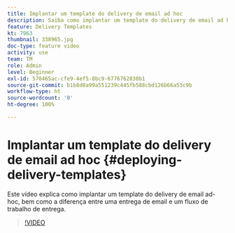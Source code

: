 ```yaml
---
title: Implantar um template do delivery de email ad hoc
description: Saiba como implantar um template do delivery de email ad hoc e entender a diferença entre uma entrega de email e um fluxo de trabalho de entrega.
feature: Delivery Templates
kt: 7963
thumbnail: 338965.jpg
doc-type: feature video
activity: use
team: TM
role: Admin
level: Beginner
exl-id: 570465ac-cfe9-4ef5-8bc9-6776762830b1
source-git-commit: b1b8d8a99a551239c445fb588cbd126b66a53c9b
workflow-type: ht
source-wordcount: '0'
ht-degree: 100%

---
```


# Implantar um template do delivery de email ad hoc {#deploying-delivery-templates}

Este vídeo explica como implantar um template do delivery de email ad-hoc, bem como a diferença entre uma entrega de email e um fluxo de trabalho de entrega.

>[!VIDEO](https://video.tv.adobe.com/v/338965?quality=12&learn=on)
